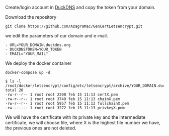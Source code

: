 Create/login account in [DuckDNS](https://www.duckdns.org) and copy the token from your domain.

Download the repository
```
git clone https://github.com/AzagraMac/GenCertLetsencrypt.git
```

we edit the parameters of our domain and e-mail.
```
- URL=YOUR_DOMAIN.duckdns.org
- DUCKDNSTOKEN=YOUR_TOKEN
- EMAIL="YOUR_MAIL"
```

We deploy the docker container
```
docker-compose up -d
```


```
$ ls -l /root/docker/letsencrypt/config/etc/letsencrypt/archive/YOUR_DOMAIN.duckdns.org/
total 20
-rw-r--r-- 1 root root 2208 feb 15 11:13 certX.pem
-rw-r--r-- 1 root root 3749 feb 15 11:13 chainX.pem
-rw-r--r-- 1 root root 5957 feb 15 11:13 fullchainX.pem
-rw------- 1 root root 3272 feb 15 11:13 privkeyX.pem
```
We will have the certificate with its private key and the intermediate certificate, we will choose file, where X is the highest file number we have, the previous ones are not deleted.
